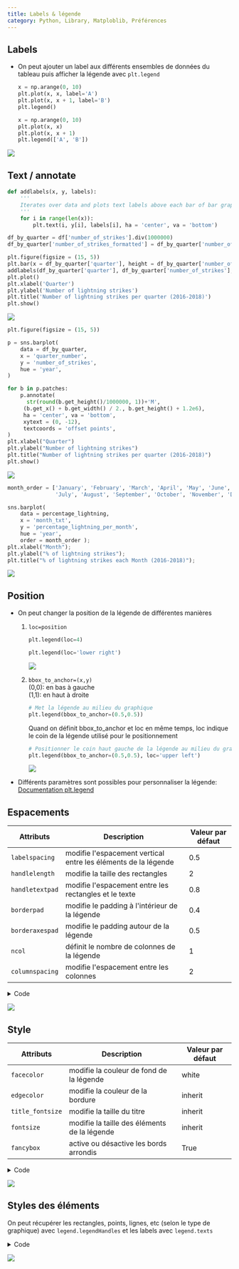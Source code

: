 ```yaml
---
title: Labels & légende
category: Python, Library, Matploblib, Préférences
---
```


## Labels

* On peut ajouter un label aux différents ensembles de données du tableau puis afficher la légende avec `plt.legend`

  ``` python
  x = np.arange(0, 10)
  plt.plot(x, x, label='A')
  plt.plot(x, x + 1, label='B')
  plt.legend()
  ```

  ``` python
  x = np.arange(0, 10)
  plt.plot(x, x)
  plt.plot(x, x + 1)
  plt.legend(['A', 'B'])
  ```

 ![](https://i.imgur.com/UUvwIRJ.png)

## Text / annotate

``` py
def addlabels(x, y, labels):
    '''
    Iterates over data and plots text labels above each bar of bar graph.
    '''
    for i in range(len(x)):
        plt.text(i, y[i], labels[i], ha = 'center', va = 'bottom')

df_by_quarter = df['number_of_strikes'].div(1000000)
df_by_quarter['number_of_strikes_formatted'] = df_by_quarter['number_of_strikes'].div(1000000).round(1).astype(str) + 'M'

plt.figure(figsize = (15, 5))
plt.bar(x = df_by_quarter['quarter'], height = df_by_quarter['number_of_strikes'])
addlabels(df_by_quarter['quarter'], df_by_quarter['number_of_strikes'], df_by_quarter['number_of_strikes_formatted'])
plt.plot()
plt.xlabel('Quarter')
plt.ylabel('Number of lightning strikes')
plt.title('Number of lightning strikes per quarter (2016-2018)')
plt.show()
```

![](https://i.imgur.com/QJ0FTSV.png)

``` py
plt.figure(figsize = (15, 5))

p = sns.barplot(
    data = df_by_quarter,
    x = 'quarter_number',
    y = 'number_of_strikes',
    hue = 'year',
)

for b in p.patches:
    p.annotate(
      str(round(b.get_height()/1000000, 1))+'M', 
     (b.get_x() + b.get_width() / 2., b.get_height() + 1.2e6), 
     ha = 'center', va = 'bottom', 
     xytext = (0, -12), 
     textcoords = 'offset points',
)
plt.xlabel("Quarter")
plt.ylabel("Number of lightning strikes")
plt.title("Number of lightning strikes per quarter (2016-2018)")
plt.show()
```

![](https://i.imgur.com/NDDuM2N.png)

``` py
month_order = ['January', 'February', 'March', 'April', 'May', 'June', 
               'July', 'August', 'September', 'October', 'November', 'December']

sns.barplot(
    data = percentage_lightning,
    x = 'month_txt',
    y = 'percentage_lightning_per_month',
    hue = 'year',
    order = month_order );
plt.xlabel("Month");
plt.ylabel("% of lightning strikes");
plt.title("% of lightning strikes each Month (2016-2018)");
```

![](https://i.imgur.com/7VrkUg3.png)

## Position

* On peut changer la position de la légende de différentes manières

  1. `loc=position`

      ``` python
      plt.legend(loc=4)
      ```

      ``` python
      plt.legend(loc='lower right')
      ```

     ![](https://i.imgur.com/L9uHkaC.png)

  2. `bbox_to_anchor=(x,y)`  
     (0,0): en bas à gauche  
     (1,1): en haut à droite

     ``` python
     # Met la légende au milieu du graphique
     plt.legend(bbox_to_anchor=(0.5,0.5))
     ```

     Quand on définit bbox_to_anchor et loc en même temps, loc indique le coin de la légende utilisé pour le positionnement

     ``` python
     # Positionner le coin haut gauche de la légende au milieu du graphique
     plt.legend(bbox_to_anchor=(0.5,0.5), loc='upper left')
     ```

     ![](https://i.imgur.com/YkoQDiM.png)

* Différents paramètres sont possibles pour personnaliser la légende: [Documentation plt.legend](https://matplotlib.org/3.1.0/api/_as_gen/matplotlib.pyplot.legend.html)

## Espacements

| Attributs | Description | Valeur par défaut
|---        |---          |---
| `labelspacing` | modifie l'espacement vertical entre les éléments de la légende | 0.5
| `handlelength` | modifie la taille des rectangles | 2
| `handletextpad` | modifie l'espacement entre les rectangles et le texte | 0.8
| `borderpad` | modifie le padding à l'intérieur de la légende | 0.4
| `borderaxespad` | modifie le padding autour de la légende | 0.5
| `ncol` | définit le nombre de colonnes de la légende | 1
| `columnspacing` | modifie l'espacement entre les colonnes | 2

<details>
<summary>Code</summary>
<br>

<pre lang="python">
# Tweaks to display bars side by side
w = .2
n = 2
k = (w*(1-n)/2)

# Dataset
x  = np.arange(1, 11)
x1 = x+k
x2 = x+k+w

# Plot
fig, axes = plt.subplots(nrows=4, ncols=2, figsize=(12,6))

ax = axes[0,0]
ax.bar(x1, x, label='A', width=w)
ax.bar(x2, x + 1, label='B', width=w)
ax.legend()
ax.set_title('Par défaut')

ax = axes[0,1]
ax.bar(x1, x, label='A', width=w)
ax.bar(x2, x + 1, label='B', width=w)
ax.legend(labelspacing=2)
ax.set_title('labelspacing=2')

ax = axes[1,0]
ax.bar(x1, x, label='A', width=w)
ax.bar(x2, x + 1, label='B', width=w)
ax.legend(handlelength=4)
ax.set_title('handlelength=4')

ax = axes[1,1]
ax.bar(x1, x, label='A', width=w)
ax.bar(x2, x + 1, label='B', width=w)
ax.legend(handletextpad=2)
ax.set_title('handletextpad=2')

ax = axes[2,0]
ax.bar(x1, x, label='A', width=w)
ax.bar(x2, x + 1, label='B', width=w)
ax.legend(borderpad=2, loc='upper left')
ax.set_title('borderpad=2')

ax = axes[2,1]
ax.bar(x1, x, label='A', width=w)
ax.bar(x2, x + 1, label='B', width=w)
ax.legend(borderaxespad=2)
ax.set_title('borderaxespad=2')

ax = axes[3,0]
ax.bar(x1, x, label='A', width=w)
ax.bar(x2, x + 1, label='B', width=w)
ax.legend(ncol=2)
ax.set_title('ncol=2')

ax = axes[3,1]
ax.bar(x1, x, label='A', width=w)
ax.bar(x2, x + 1, label='B', width=w)
ax.legend(ncol=2, columnspacing=4)
ax.set_title('columnspacing=4')

fig.tight_layout()
</pre>
</details>

![](https://i.imgur.com/Ietf47o.png)

## Style

| Attributs | Description | Valeur par défaut
|---        |---          |---
| `facecolor` | modifie la couleur de fond de la légende | white
| `edgecolor` | modifie la couleur de la bordure | inherit
| `title_fontsize` | modifie la taille du titre | inherit
| `fontsize`  | modifie la taille des éléments de la légende | inherit
| `fancybox`  | active ou désactive les bords arrondis | True

<details>
<summary>Code</summary>
<br>

<pre lang="python">
fig, axes = plt.subplots(nrows=3, ncols=2, figsize=(12,4.5))

ax = axes[0,0]
ax.bar(x1, x, label='A', width=w)
ax.bar(x2, x + 1, label='B', width=w)
ax.legend(title='Ma légende')
ax.set_title('Par défaut')

ax = axes[0,1]
ax.bar(x1, x, label='A', width=w)
ax.bar(x2, x + 1, label='B', width=w)
ax.legend(facecolor="lightgrey")
ax.set_title('facecolor="lightgrey"')

ax = axes[1,0]
ax.bar(x1, x, label='A', width=w)
ax.bar(x2, x + 1, label='B', width=w)
ax.legend(edgecolor="black")
ax.set_title('edgecolor="black"')

ax = axes[1,1]
ax.bar(x1, x, label='A', width=w)
ax.bar(x2, x + 1, label='B', width=w)
ax.legend(title="Ma légende", title_fontsize=8)
ax.set_title('title_fontsize=8')

ax = axes[2,0]
ax.bar(x1, x, label='A', width=w)
ax.bar(x2, x + 1, label='B', width=w)
ax.legend(fontsize=16)
ax.set_title('fontsize=16')

ax = axes[2,1]
ax.bar(x1, x, label='A', width=w)
ax.bar(x2, x + 1, label='B', width=w)
ax.legend(fancybox=False)
ax.set_title('fancybox=False')

fig.tight_layout()
</pre>
</details>

![](https://i.imgur.com/XvJRGrc.png)

## Styles des éléments

On peut récupérer les rectangles, points, lignes, etc (selon le type de graphique) avec `legend.legendHandles` et les labels avec `legend.texts`

<details>
<summary>Code</summary>
<br>

<pre lang="python">
fig, axes = plt.subplots(nrows=1, ncols=2, figsize=(12,1.5))

ax = axes[0]
ax.bar(x1, x, label='A', width=w)
ax.bar(x2, x + 1, label='B', width=w)
ax.set_title('legend.texts')
legend = ax.legend()

for text in legend.texts:
    text.set_fontsize(16)

ax = axes[1]
ax.bar(x1, x, label='A', width=w)
ax.bar(x2, x + 1, label='B', width=w)
ax.set_title('legend.legendHandles')
legend = ax.legend()

for rect in legend.legendHandles:
    rect.set_edgecolor('black')
</pre>
</details>

![](https://i.imgur.com/K3tl0F9.png)
